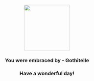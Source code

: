 <p align="center">
    <img src="https://raw.githubusercontent.com/PokeAPI/sprites/master/sprites/pokemon/576.png" width="150" height="150">
</p>
<h3 align="center">You were embraced by - <b>Gothitelle</b></h3>
<h3 align="center">Have a wonderful day!</h3>
